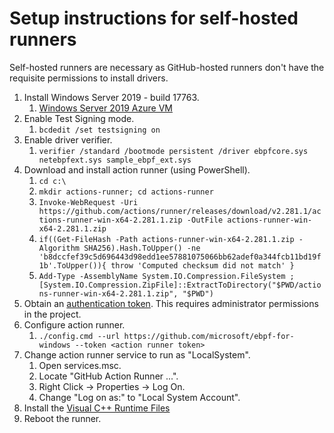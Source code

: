 # Setup instructions for self-hosted runners

Self-hosted runners are necessary as GitHub-hosted runners don't have the requisite permissions to install drivers.

1) Install Windows Server 2019 - build 17763.
   1) [Windows Server 2019 Azure VM](https://portal.azure.com/#create/Microsoft.WindowsServer2019Datacenter-ARM)
3) Enable Test Signing mode.
   1) ``` bcdedit /set testsigning on ```
4) Enable driver verifier.
   1) ``` verifier /standard /bootmode persistent /driver ebpfcore.sys netebpfext.sys sample_ebpf_ext.sys  ```
5) Download and install action runner (using PowerShell).
   1) ```cd c:\```
   2) ```mkdir actions-runner; cd actions-runner```
   3) ```Invoke-WebRequest -Uri https://github.com/actions/runner/releases/download/v2.281.1/actions-runner-win-x64-2.281.1.zip -OutFile actions-runner-win-x64-2.281.1.zip```
   4) ```if((Get-FileHash -Path actions-runner-win-x64-2.281.1.zip -Algorithm SHA256).Hash.ToUpper() -ne 'b8dccfef39c5d696443d98edd1ee57881075066bb62adef0a344fcb11bd19f1b'.ToUpper()){ throw 'Computed checksum did not match' }```
   5) ```Add-Type -AssemblyName System.IO.Compression.FileSystem ; [System.IO.Compression.ZipFile]::ExtractToDirectory("$PWD/actions-runner-win-x64-2.281.1.zip", "$PWD")```
6) Obtain an [authentication token](https://github.com/microsoft/ebpf-for-windows/settings/actions/runners/new). This requires administrator permissions in the project.
7) Configure action runner.
   1) ```./config.cmd --url https://github.com/microsoft/ebpf-for-windows --token <action runner token>```
8) Change action runner service to run as "LocalSystem".
   1) Open services.msc.
   2) Locate "GitHub Action Runner ...".
   3) Right Click -> Properties -> Log On.
   4) Change "Log on as:" to "Local System Account".
9)  Install the [Visual C++ Runtime Files](https://docs.microsoft.com/en-us/visualstudio/releases/2019/redistribution#visual-c-runtime-files)
10) Reboot the runner.
